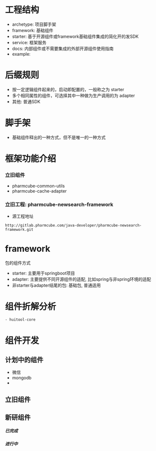 
# 工程结构
- archetype:  项目脚手架
- framework:  基础组件
- starter:    基于开源组件或framework基础组件集成的简化开的发SDK
- service:    框架服务
- docs:       内部组件或不需要集成的外部开源组件使用指南
- example:    

# 后缀规则
- 按一定逻辑组件起来的，启动即配置的，一般称之为 starter
- 多个相同属性的组件，可选择其中一种做为生产调用的为 adapter
- 其他: 普通SDK


# 脚手架
- 基础组件释出的一种方式，但不是唯一的一种方式

# 框架功能介绍
### 立旧组件
- pharmcube-common-utils
- pharmcube-cache-adapter

### 立旧工程: pharmcube-newsearch-framework
- 源工程地址
```aidl
http://gitlab.pharmcube.com/java-developer/pharmcube-newsearch-framework.git
```

# framework
包的组件方式
- starter: 主要用于springboot项目
- adapter: 主要提供不同开源组件的适配, 比如spring与非spring环境的适配
- 非starter与adapter结尾的包: 基础包, 普通适用

# 组件折解分析
```aidl
- huitool-core
```



# 组件开发

## 计划中的组件
- 微信 
- mongodb 
- 

## 立旧组件

## 新研组件

##### 已完成

##### 进行中

